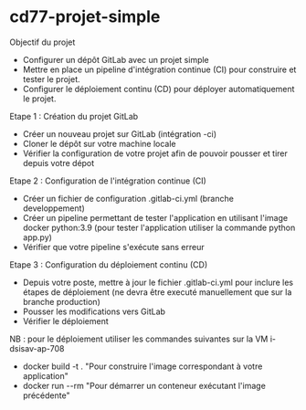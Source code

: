 # cd77-projet-simple
Objectif du projet

  * Configurer un dépôt GitLab avec un projet simple  
  * Mettre en place un pipeline d'intégration continue (CI) pour construire et tester le projet.
  * Configurer le déploiement continu (CD) pour déployer automatiquement le projet.

Etape 1 : Création du projet GitLab

  * Créer un nouveau projet sur GitLab (intégration <prenom>-ci)
  * Cloner le dépôt sur votre machine locale
  * Vérifier la configuration de votre projet afin de pouvoir pousser et tirer depuis votre dépot

Etape 2 : Configuration de l'intégration continue (CI)

  * Créer un fichier de configuration .gitlab-ci.yml (branche developpement)
  * Créer un pipeline permettant de tester l'application en utilisant l'image docker python:3.9 (pour tester l'application utiliser la commande python app.py)
  * Vérifier que votre pipeline s'exécute sans erreur

Etape 3 : Configuration du déploiement continu (CD)

  * Depuis votre poste, mettre à jour le fichier .gitlab-ci.yml pour inclure les étapes de déploiement (ne devra être executé manuellement que sur la branche production)
  * Pousser les modifications vers GitLab
  * Vérifier le déploiement
    
NB : pour le déploiement utiliser les commandes suivantes sur la VM i-dsisav-ap-708
* docker build -t <prenom> . "Pour construire l'image correspondant à votre application"
* docker run --rm <prenom> "Pour démarrer un conteneur exécutant l'image précédente"
